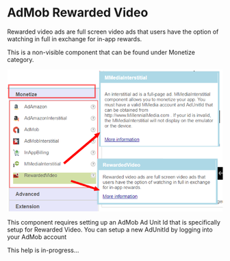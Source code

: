 # AdMob Rewarded Video

Rewarded video ads are full screen video ads that users have the option of watching in full in exchange for in-app rewards. 

This is a non-visible component that can be found under Monetize category.

![](/assets/rewardedvideo-1.png)

This component requires setting up an AdMob Ad Unit Id that is specifically setup for Rewarded Video. You can setup a new AdUnitId by logging into your AdMob account



This help is in-progress...

### 



